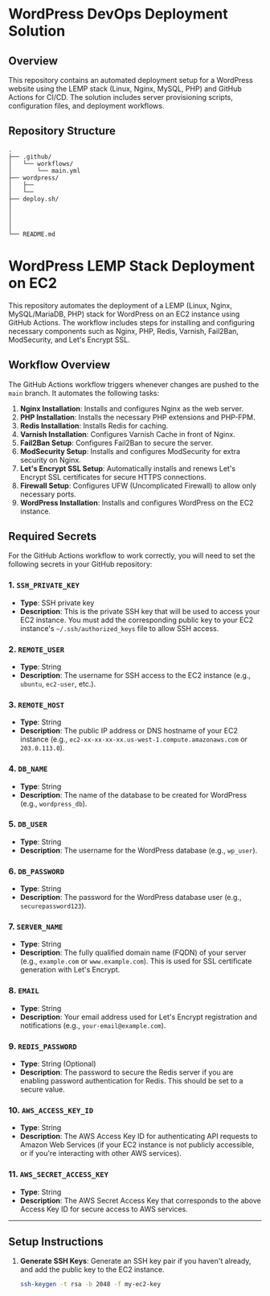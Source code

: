 # WordPress DevOps Deployment Solution

## Overview
This repository contains an automated deployment setup for a WordPress website using the LEMP stack (Linux, Nginx, MySQL, PHP) and GitHub Actions for CI/CD. The solution includes server provisioning scripts, configuration files, and deployment workflows.

## Repository Structure
```
.
├── .github/
│   └── workflows/
│       └── main.yml
├── wordpress/
│   ├── 
│   └── 
├── deploy.sh/
│
│
│
│       
└── README.md
```

# WordPress LEMP Stack Deployment on EC2

This repository automates the deployment of a LEMP (Linux, Nginx, MySQL/MariaDB, PHP) stack for WordPress on an EC2 instance using GitHub Actions. The workflow includes steps for installing and configuring necessary components such as Nginx, PHP, Redis, Varnish, Fail2Ban, ModSecurity, and Let's Encrypt SSL.

## Workflow Overview

The GitHub Actions workflow triggers whenever changes are pushed to the `main` branch. It automates the following tasks:

1. **Nginx Installation**: Installs and configures Nginx as the web server.
2. **PHP Installation**: Installs the necessary PHP extensions and PHP-FPM.
3. **Redis Installation**: Installs Redis for caching.
4. **Varnish Installation**: Configures Varnish Cache in front of Nginx.
5. **Fail2Ban Setup**: Configures Fail2Ban to secure the server.
6. **ModSecurity Setup**: Installs and configures ModSecurity for extra security on Nginx.
7. **Let's Encrypt SSL Setup**: Automatically installs and renews Let's Encrypt SSL certificates for secure HTTPS connections.
8. **Firewall Setup**: Configures UFW (Uncomplicated Firewall) to allow only necessary ports.
9. **WordPress Installation**: Installs and configures WordPress on the EC2 instance.

## Required Secrets

For the GitHub Actions workflow to work correctly, you will need to set the following secrets in your GitHub repository:

### 1. **`SSH_PRIVATE_KEY`**
   - **Type**: SSH private key
   - **Description**: This is the private SSH key that will be used to access your EC2 instance. You must add the corresponding public key to your EC2 instance's `~/.ssh/authorized_keys` file to allow SSH access.

### 2. **`REMOTE_USER`**
   - **Type**: String
   - **Description**: The username for SSH access to the EC2 instance (e.g., `ubuntu`, `ec2-user`, etc.).

### 3. **`REMOTE_HOST`**
   - **Type**: String
   - **Description**: The public IP address or DNS hostname of your EC2 instance (e.g., `ec2-xx-xx-xx-xx.us-west-1.compute.amazonaws.com` or `203.0.113.0`).

### 4. **`DB_NAME`**
   - **Type**: String
   - **Description**: The name of the database to be created for WordPress (e.g., `wordpress_db`).

### 5. **`DB_USER`**
   - **Type**: String
   - **Description**: The username for the WordPress database (e.g., `wp_user`).

### 6. **`DB_PASSWORD`**
   - **Type**: String
   - **Description**: The password for the WordPress database user (e.g., `securepassword123`).

### 7. **`SERVER_NAME`**
   - **Type**: String
   - **Description**: The fully qualified domain name (FQDN) of your server (e.g., `example.com` or `www.example.com`). This is used for SSL certificate generation with Let's Encrypt.

### 8. **`EMAIL`**
   - **Type**: String
   - **Description**: Your email address used for Let's Encrypt registration and notifications (e.g., `your-email@example.com`).

### 9. **`REDIS_PASSWORD`**
   - **Type**: String (Optional)
   - **Description**: The password to secure the Redis server if you are enabling password authentication for Redis. This should be set to a secure value.

### 10. **`AWS_ACCESS_KEY_ID`**
   - **Type**: String
   - **Description**: The AWS Access Key ID for authenticating API requests to Amazon Web Services (if your EC2 instance is not publicly accessible, or if you're interacting with other AWS services).

### 11. **`AWS_SECRET_ACCESS_KEY`**
   - **Type**: String
   - **Description**: The AWS Secret Access Key that corresponds to the above Access Key ID for secure access to AWS services.

---

## Setup Instructions

1. **Generate SSH Keys**: Generate an SSH key pair if you haven't already, and add the public key to the EC2 instance.

   ```bash
   ssh-keygen -t rsa -b 2048 -f my-ec2-key

